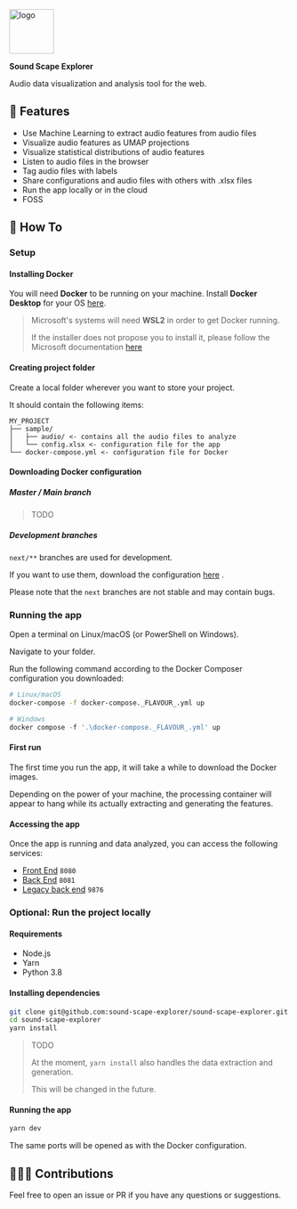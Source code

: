 <img alt="logo" width="80px" src="https://i.imgur.com/ZFnumtY.png">

**Sound Scape Explorer**

Audio data visualization and analysis tool for the web.

## 🔨 Features

- Use Machine Learning to extract audio features from audio files
- Visualize audio features as UMAP projections
- Visualize statistical distributions of audio features
- Listen to audio files in the browser
- Tag audio files with labels
- Share configurations and audio files with others with .xlsx files
- Run the app locally or in the cloud
- FOSS

## 📖 How To

### Setup

#### Installing Docker

You will need **Docker** to be running on your machine. Install **Docker Desktop** for your
OS [here](https://www.docker.com/products/docker-desktop).

> Microsoft's systems will need **WSL2** in order to get Docker running.
>
> If the installer does not propose you to install it, please follow the Microsoft documentation
> [here](https://learn.microsoft.com/en-us/windows/wsl/install-manual#step-4---download-the-linux-kernel-update-package)

#### Creating project folder

Create a local folder wherever you want to store your project.

It should contain the following items:

```
MY_PROJECT
├── sample/
│   ├── audio/ <- contains all the audio files to analyze
│   └── config.xlsx <- configuration file for the app
└── docker-compose.yml <- configuration file for Docker
```

#### Downloading Docker configuration

##### Master / Main branch

> TODO

##### Development branches

`next/**` branches are used for development.

If you want to use them, download the
configuration [here](https://raw.githubusercontent.com/sound-scape-explorer/sound-scape-explorer/next/rewrite/docker-compose.next.yml)
.

Please note that the `next` branches are not stable and may contain bugs.

### Running the app

Open a terminal on Linux/macOS (or PowerShell on Windows).

Navigate to your folder.

Run the following command according to the Docker Composer configuration you downloaded:

```bash
# Linux/macOS
docker-compose -f docker-compose._FLAVOUR_.yml up
```

```powershell
# Windows
docker compose -f '.\docker-compose._FLAVOUR_.yml' up
```

#### First run

The first time you run the app, it will take a while to download the Docker images.

Depending on the power of your machine, the processing container will appear to hang while its actually extracting and
generating the features.

#### Accessing the app

Once the app is running and data analyzed, you can access the following services:

- [Front End](http://localhost:8080) `8080`
- [Back End](http://localhost:8081) `8081`
- [Legacy back end](http://localhost:9876) `9876`

### Optional: Run the project locally

#### Requirements

- Node.js
- Yarn
- Python 3.8

#### Installing dependencies

```bash
git clone git@github.com:sound-scape-explorer/sound-scape-explorer.git
cd sound-scape-explorer
yarn install
```

> TODO
>
> At the moment, `yarn install` also handles the data extraction and generation.
>
> This will be changed in the future.

#### Running the app

```bash
yarn dev
```

The same ports will be opened as with the Docker configuration.

## 🧑‍🤝‍🧑 Contributions

Feel free to open an issue or PR if you have any questions or suggestions.
